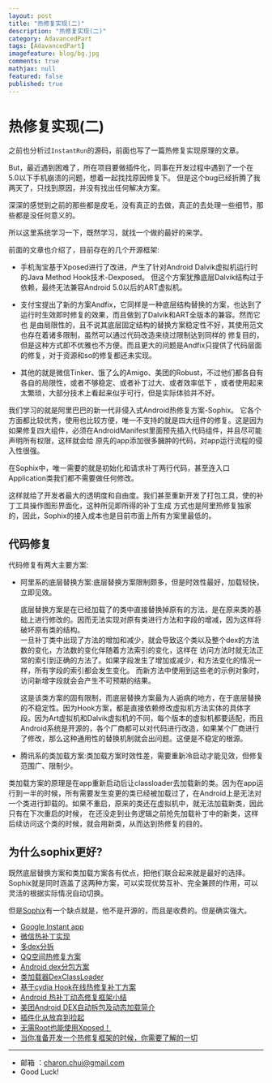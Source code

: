 ```yaml
---
layout: post
title: "热修复实现(二)"
description: "热修复实现(二)"
category: AdavancedPart
tags: [AdavancedPart]
imagefeature: blog/bg.jpg
comments: true
mathjax: null
featured: false
published: true
---
```


热修复实现(二)
===

之前也分析过`InstantRun`的源码，前面也写了一篇热修复实现原理的文章。

But，最近遇到困难了，所在项目要做插件化，同事在开发过程中遇到了一个在5.0以下手机崩溃的问题，想着一起找找原因修复下。
但是这个bug已经折腾了我两天了，只找到原因，并没有找出任何解决方案。

深深的感觉到之前的那些都是皮毛，没有真正的去做，真正的去处理一些细节，那些都是没任何意义的。

所以这里系统学习一下，既然学习，就找一个做的最好的来学。 


前面的文章也介绍了，目前存在的几个开源框架:   

- 手机淘宝基于Xposed进行了改进，产生了针对Android Dalvik虚拟机运行时的Java Method Hook技术-Dexposed。
但这个方案犹豫底层Dalvik结构过于依赖，最终无法兼容Android 5.0以后的ART虚拟机。 

- 支付宝提出了新的方案Andfix，它同样是一种底层结构替换的方案，也达到了运行时生效即时修复的效果，而且做到了Dalvik和ART全版本的兼容。然而它也
是由局限性的，且不说其底层固定结构的替换方案稳定性不好，其使用范文也存在着诸多限制，虽然可以通过代码改造来绕过限制达到同样的
修复目的，但是这种方式即不优雅也不方便。而且更大的问题是Andfix只提供了代码层面的修复，对于资源和so的修复都还未实现。 

- 其他的就是微信Tinker、饿了么的Amigo、美团的Robust，不过他们都各自有各自的局限性，或者不够稳定、或者补丁过大、或者效率低下
，或者使用起来太繁琐，大部分技术上看起来似乎可行，但是实际体验并不好。

我们学习的就是阿里巴巴的新一代非侵入式Android热修复方案-Sophix。
它各个方面都比较优秀，使用也比较方便，唯一不支持的就是四大组件的修复。这是因为如果修复四大组件，必须在AndroidManifest里面预先插入代码组件，并且尽可能声明所有权限，这样就会给
原先的app添加很多臃肿的代码，对app运行流程的侵入性很强。 


在Sophix中，唯一需要的就是初始化和请求补丁两行代码，甚至连入口Application类我们都不需要做任何修改。

这样就给了开发者最大的透明度和自由度。我们甚至重新开发了打包工具，使的补丁工具操作图形界面化，这种所见即所得的补丁生成
方式也是阿里热修复独家的，因此，Sophix的接入成本也是目前市面上所有方案里最低的。 




代码修复
---

代码修复有两大主要方案:   

- 阿里系的底层替换方案:底层替换方案限制颇多，但是时效性最好，加载轻快，立即见效。

	底层替换方案是在已经加载了的类中直接替换掉原有的方法，是在原来类的基础上进行修改的。因而无法实现对原有类进行方法和字段的增减，因为这样将破坏原有类的结构。    
	一旦补丁类中出现了方法的增加和减少，就会导致这个类以及整个dex的方法数的变化，方法数的变化伴随着方法索引的变化，这样在
	访问方法时就无法正常的索引到正确的方法了。如果字段发生了增加或减少，和方法变化的情况一样，所有字段的索引都会发生变化。
	而新方法中使用到这些老的示例对象时，访问新增字段就会会产生不可预期的结果。   

	这是该类方案的固有限制，而底层替换方案最为人逅病的地方，在于底层替换的不稳定性。因为Hook方案，都是直接依赖修改虚拟机方法实体的具体字段。因为Art虚拟机和Dalvik虚拟机的不同，每个版本的虚拟机都要适配，而且Android系统是开源的，各个厂商都可以对代码进行改造，如果某个厂商进行了修改，那么这种通用性的替换机制就会出问题。这便是不稳定的根源。   



- 腾讯系的类加载方案:类加载方案时效性差，需要重新冷启动才能见效，但修复范围广、限制少。   

类加载方案的原理是在app重新启动后让classloader去加载新的类。因为在app运行到一半的时候，所有需要发生变更的类已经被加载过了，在Android上是无法对一个类进行卸载的。如果不重启，原来的类还在虚拟机中，就无法加载新类，因此只有在下次重启的时候，
在还没走到业务逻辑之前抢先加载补丁中的新类，这样后续访问这个类的时候，就会用新类，从而达到热修复的目的。   


为什么sophix更好?
---

既然底层替换方案和类加载方案各有优点，把他们联合起来就是最好的选择。Sophix就是同时涵盖了这两种方案，可以实现优势互补、完全兼顾的作用，可以灵活的根据实际情况自动切换。    






但是[Sophix](https://help.aliyun.com/document_detail/57064.html?spm=a2c4g.11186623.6.543.SPhMhO)有一个缺点就是，他不是开源的，而且是收费的。但是确实强大。




- [Google Instant app](https://developer.android.com/topic/instant-apps/index.html)
- [微信热补丁实现](https://github.com/WeMobileDev/article/blob/master/%E5%BE%AE%E4%BF%A1Android%E7%83%AD%E8%A1%A5%E4%B8%81%E5%AE%9E%E8%B7%B5%E6%BC%94%E8%BF%9B%E4%B9%8B%E8%B7%AF.md#rd)
- [多dex分拆](http://my.oschina.net/853294317/blog/308583)
- [QQ空间热修复方案](https://mp.weixin.qq.com/s?__biz=MzI1MTA1MzM2Nw==&mid=400118620&idx=1&sn=b4fdd5055731290eef12ad0d17f39d4a)
- [Android dex分包方案](http://my.oschina.net/853294317/blog/308583)
- [类加载器DexClassLoader](http://www.maplejaw.com/2016/05/24/Android%E6%8F%92%E4%BB%B6%E5%8C%96%E6%8E%A2%E7%B4%A2%EF%BC%88%E4%B8%80%EF%BC%89%E7%B1%BB%E5%8A%A0%E8%BD%BD%E5%99%A8DexClassLoader/)
- [基于cydia Hook在线热修复补丁方案](http://blog.csdn.net/xwl198937/article/details/49801975)
- [Android 热补丁动态修复框架小结](http://blog.csdn.net/lmj623565791/article/details/49883661)
- [美团Android DEX自动拆包及动态加载简介](http://tech.meituan.com/mt-android-auto-split-dex.html)
- [插件化从放弃到捡起](http://kymjs.com/column/plugin.html)
- [无需Root也能使用Xposed！](http://weishu.me/)
- [当你准备开发一个热修复框架的时候，你需要了解的一切](http://www.zjutkz.net/2016/05/23/%E5%BD%93%E4%BD%A0%E5%87%86%E5%A4%87%E5%BC%80%E5%8F%91%E4%B8%80%E4%B8%AA%E7%83%AD%E4%BF%AE%E5%A4%8D%E6%A1%86%E6%9E%B6%E7%9A%84%E6%97%B6%E5%80%99%EF%BC%8C%E4%BD%A0%E9%9C%80%E8%A6%81%E4%BA%86%E8%A7%A3%E7%9A%84%E4%B8%80%E5%88%87/)		


[1]: https://github.com/CharonChui/AndroidNote/blob/master/SourceAnalysis/InstantRun%E8%AF%A6%E8%A7%A3.md "InstantRun详解"


---

- 邮箱 ：charon.chui@gmail.com  
- Good Luck! 

